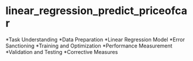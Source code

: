 # linear_regression_predict_priceofcar
*Task Understanding
*Data Preparation
*Linear Regression Model
*Error Sanctioning
*Training and Optimization
*Performance Measurement
*Validation and Testing
*Corrective Measures
